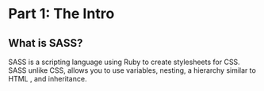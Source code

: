 # Part 1: The Intro

## What is SASS?

SASS is a scripting language using Ruby to create stylesheets for CSS. 
SASS unlike CSS, allows you to use variables, nesting, a hierarchy similar to HTML , and
inheritance. 